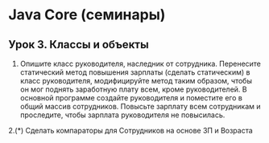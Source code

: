 # Java Core (семинары)
## Урок 3. Классы и объекты
1. Опишите класс руководителя, наследник от сотрудника. Перенесите статический метод повышения зарплаты (сделать статическим) в класс руководителя, модифицируйте метод таким образом, чтобы он мог поднять заработную плату всем, кроме руководителей. В основной программе создайте руководителя и поместите его в общий массив сотрудников. Повысьте зарплату всем сотрудникам и проследите, чтобы зарплата руководителя не повысилась.

2.(*) Сделать компараторы для Сотрудников на основе ЗП и Возраста
